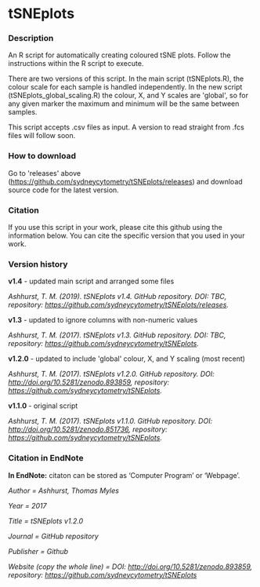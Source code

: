 # tSNEplots
### Description ###
An R script for automatically creating coloured tSNE plots. Follow the instructions within the R script to execute.

There are two versions of this script. In the main script (tSNEplots.R), the colour scale for each sample is handled independently. In the new script (tSNEplots_global_scaling.R) the colour, X, and Y scales are 'global', so for any given marker the maximum and minimum will be the same between samples.

This script accepts .csv files as input. A version to read straight from .fcs files will follow soon.

### How to download ###
Go to 'releases' above (https://github.com/sydneycytometry/tSNEplots/releases) and download source code for the latest version. 

### Citation ###
If you use this script in your work, please cite this github using the information below. You can cite the specific version that you used in your work.


### Version history ###

**v1.4** - updated main script and arranged some files

*Ashhurst, T. M. (2019). tSNEplots v1.4. GitHub repository. DOI: TBC, repository: https://github.com/sydneycytometry/tSNEplots/releases.*

**v1.3** - updated to ignore columns with non-numeric values

*Ashhurst, T. M. (2017). tSNEplots v1.3. GitHub repository. DOI: TBC, repository: https://github.com/sydneycytometry/tSNEplots.*

**v1.2.0** - updated to include 'global' colour, X, and Y scaling (most recent)

*Ashhurst, T. M. (2017). tSNEplots v1.2.0. GitHub repository. DOI: http://doi.org/10.5281/zenodo.893859, repository: https://github.com/sydneycytometry/tSNEplots.*

**v1.1.0** - original script

*Ashhurst, T. M. (2017). tSNEplots v1.1.0. GitHub repository. DOI: http://doi.org/10.5281/zenodo.851736, repository: https://github.com/sydneycytometry/tSNEplots.*


### Citation in EndNote ###


**In EndNote:** citaton can be stored as ‘Computer Program’ or ‘Webpage’.

*Author =					                Ashhurst, Thomas Myles*

*Year =						                2017*

*Title =						              tSNEplots v1.2.0*

*Journal = 				                GitHub repository*

*Publisher = 			                Github*

*Website (copy the whole line) = 	DOI: http://doi.org/10.5281/zenodo.893859, repository: https://github.com/sydneycytometry/tSNEplots*

